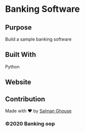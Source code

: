 # Banking Software

## Purpose
Build a sample banking software

## Built With
Python

## Website

## Contribution
Made with ❤️ by [Salman Ghouse](http://www.salmanwebdeveloper.com)

### ©️2020 Banking oop 
